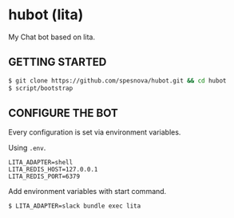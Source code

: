 # hubot (lita)
My Chat bot based on lita.

## GETTING STARTED

```bash
$ git clone https://github.com/spesnova/hubot.git && cd hubot
$ script/bootstrap
```

## CONFIGURE THE BOT
Every configuration is set via environment variables.

Using `.env`.

```
LITA_ADAPTER=shell
LITA_REDIS_HOST=127.0.0.1
LITA_REDIS_PORT=6379
```

Add environment variables with start command.

```bash
$ LITA_ADAPTER=slack bundle exec lita
```
